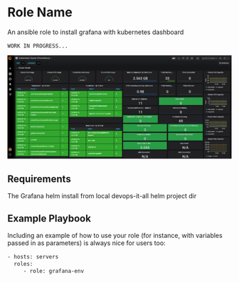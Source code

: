 Role Name
=========

An ansible role to install grafana with kubernetes dashboard

    WORK IN PROGRESS...
<img src="images/grafanaDashboard.PNG" width="1200" >


Requirements
------------

The Grafana helm install from local devops-it-all helm project dir

Example Playbook
----------------

Including an example of how to use your role (for instance, with variables passed in as parameters) is always nice for users too:

    - hosts: servers
      roles:
         - role: grafana-env

